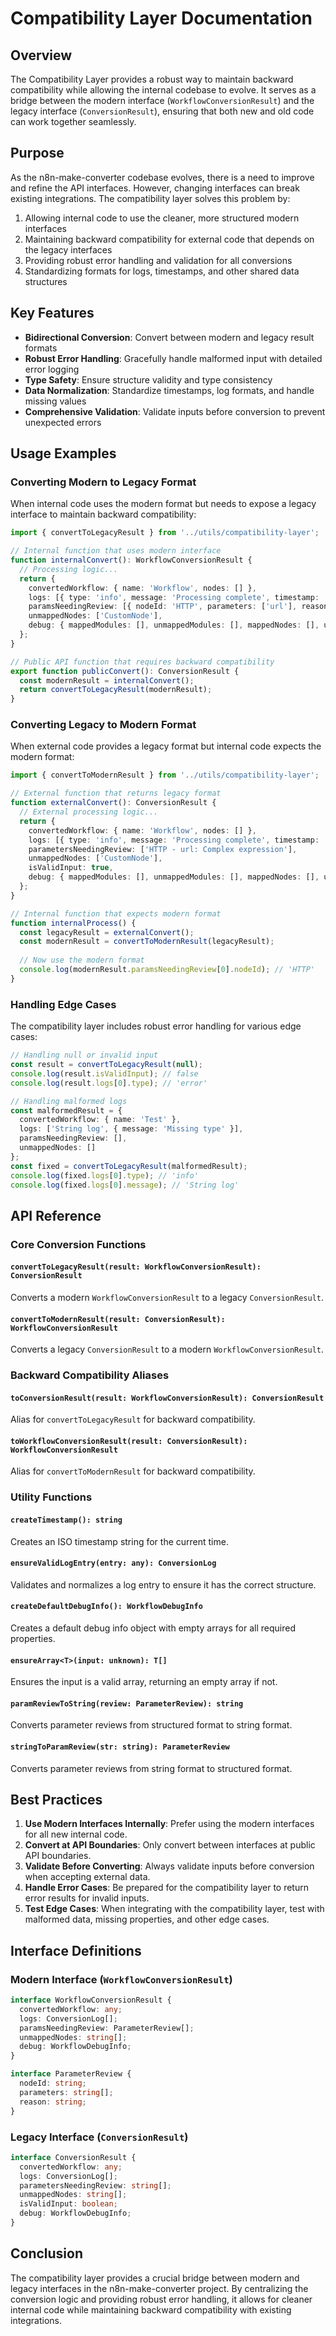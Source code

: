 # Compatibility Layer Documentation

## Overview

The Compatibility Layer provides a robust way to maintain backward compatibility while allowing the internal codebase to evolve. It serves as a bridge between the modern interface (`WorkflowConversionResult`) and the legacy interface (`ConversionResult`), ensuring that both new and old code can work together seamlessly.

## Purpose

As the n8n-make-converter codebase evolves, there is a need to improve and refine the API interfaces. However, changing interfaces can break existing integrations. The compatibility layer solves this problem by:

1. Allowing internal code to use the cleaner, more structured modern interfaces
2. Maintaining backward compatibility for external code that depends on the legacy interfaces
3. Providing robust error handling and validation for all conversions
4. Standardizing formats for logs, timestamps, and other shared data structures

## Key Features

- **Bidirectional Conversion**: Convert between modern and legacy result formats
- **Robust Error Handling**: Gracefully handle malformed input with detailed error logging
- **Type Safety**: Ensure structure validity and type consistency
- **Data Normalization**: Standardize timestamps, log formats, and handle missing values
- **Comprehensive Validation**: Validate inputs before conversion to prevent unexpected errors

## Usage Examples

### Converting Modern to Legacy Format

When internal code uses the modern format but needs to expose a legacy interface to maintain backward compatibility:

```typescript
import { convertToLegacyResult } from '../utils/compatibility-layer';

// Internal function that uses modern interface
function internalConvert(): WorkflowConversionResult {
  // Processing logic...
  return {
    convertedWorkflow: { name: 'Workflow', nodes: [] },
    logs: [{ type: 'info', message: 'Processing complete', timestamp: '2023-01-01T00:00:00.000Z' }],
    paramsNeedingReview: [{ nodeId: 'HTTP', parameters: ['url'], reason: 'Complex expression' }],
    unmappedNodes: ['CustomNode'],
    debug: { mappedModules: [], unmappedModules: [], mappedNodes: [], unmappedNodes: [] }
  };
}

// Public API function that requires backward compatibility
export function publicConvert(): ConversionResult {
  const modernResult = internalConvert();
  return convertToLegacyResult(modernResult);
}
```

### Converting Legacy to Modern Format

When external code provides a legacy format but internal code expects the modern format:

```typescript
import { convertToModernResult } from '../utils/compatibility-layer';

// External function that returns legacy format
function externalConvert(): ConversionResult {
  // External processing logic...
  return {
    convertedWorkflow: { name: 'Workflow', nodes: [] },
    logs: [{ type: 'info', message: 'Processing complete', timestamp: '2023-01-01T00:00:00.000Z' }],
    parametersNeedingReview: ['HTTP - url: Complex expression'],
    unmappedNodes: ['CustomNode'],
    isValidInput: true,
    debug: { mappedModules: [], unmappedModules: [], mappedNodes: [], unmappedNodes: [] }
  };
}

// Internal function that expects modern format
function internalProcess() {
  const legacyResult = externalConvert();
  const modernResult = convertToModernResult(legacyResult);
  
  // Now use the modern format
  console.log(modernResult.paramsNeedingReview[0].nodeId); // 'HTTP'
}
```

### Handling Edge Cases

The compatibility layer includes robust error handling for various edge cases:

```typescript
// Handling null or invalid input
const result = convertToLegacyResult(null);
console.log(result.isValidInput); // false
console.log(result.logs[0].type); // 'error'

// Handling malformed logs
const malformedResult = {
  convertedWorkflow: { name: 'Test' },
  logs: ['String log', { message: 'Missing type' }],
  paramsNeedingReview: [],
  unmappedNodes: []
};
const fixed = convertToLegacyResult(malformedResult);
console.log(fixed.logs[0].type); // 'info'
console.log(fixed.logs[0].message); // 'String log'
```

## API Reference

### Core Conversion Functions

#### `convertToLegacyResult(result: WorkflowConversionResult): ConversionResult`

Converts a modern `WorkflowConversionResult` to a legacy `ConversionResult`.

#### `convertToModernResult(result: ConversionResult): WorkflowConversionResult`

Converts a legacy `ConversionResult` to a modern `WorkflowConversionResult`.

### Backward Compatibility Aliases

#### `toConversionResult(result: WorkflowConversionResult): ConversionResult`

Alias for `convertToLegacyResult` for backward compatibility.

#### `toWorkflowConversionResult(result: ConversionResult): WorkflowConversionResult`

Alias for `convertToModernResult` for backward compatibility.

### Utility Functions

#### `createTimestamp(): string`

Creates an ISO timestamp string for the current time.

#### `ensureValidLogEntry(entry: any): ConversionLog`

Validates and normalizes a log entry to ensure it has the correct structure.

#### `createDefaultDebugInfo(): WorkflowDebugInfo`

Creates a default debug info object with empty arrays for all required properties.

#### `ensureArray<T>(input: unknown): T[]`

Ensures the input is a valid array, returning an empty array if not.

#### `paramReviewToString(review: ParameterReview): string`

Converts parameter reviews from structured format to string format.

#### `stringToParamReview(str: string): ParameterReview`

Converts parameter reviews from string format to structured format.

## Best Practices

1. **Use Modern Interfaces Internally**: Prefer using the modern interfaces for all new internal code.
2. **Convert at API Boundaries**: Only convert between interfaces at public API boundaries.
3. **Validate Before Converting**: Always validate inputs before conversion when accepting external data.
4. **Handle Error Cases**: Be prepared for the compatibility layer to return error results for invalid inputs.
5. **Test Edge Cases**: When integrating with the compatibility layer, test with malformed data, missing properties, and other edge cases.

## Interface Definitions

### Modern Interface (`WorkflowConversionResult`)

```typescript
interface WorkflowConversionResult {
  convertedWorkflow: any;
  logs: ConversionLog[];
  paramsNeedingReview: ParameterReview[];
  unmappedNodes: string[];
  debug: WorkflowDebugInfo;
}

interface ParameterReview {
  nodeId: string;
  parameters: string[];
  reason: string;
}
```

### Legacy Interface (`ConversionResult`)

```typescript
interface ConversionResult {
  convertedWorkflow: any;
  logs: ConversionLog[];
  parametersNeedingReview: string[];
  unmappedNodes: string[];
  isValidInput: boolean;
  debug: WorkflowDebugInfo;
}
```

## Conclusion

The compatibility layer provides a crucial bridge between modern and legacy interfaces in the n8n-make-converter project. By centralizing the conversion logic and providing robust error handling, it allows for cleaner internal code while maintaining backward compatibility with existing integrations. 
